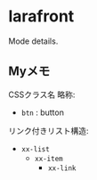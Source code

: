 # larafront

Mode details.

## Myメモ

CSSクラス名 略称:

- `btn` : button

リンク付きリスト構造:

- `xx-list`
  - `xx-item`
    - `xx-link`

